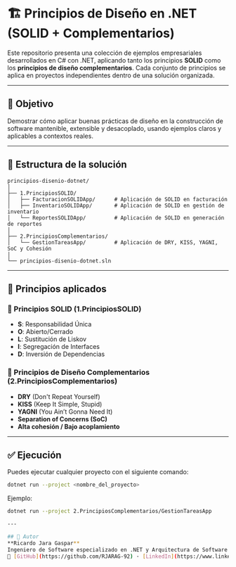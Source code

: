 # 🏗️ Principios de Diseño en .NET (SOLID + Complementarios)

Este repositorio presenta una colección de ejemplos empresariales desarrollados en C# con .NET, aplicando tanto los principios **SOLID** como los **principios de diseño complementarios**. Cada conjunto de principios se aplica en proyectos independientes dentro de una solución organizada.

---

## 🎯 Objetivo

Demostrar cómo aplicar buenas prácticas de diseño en la construcción de software mantenible, extensible y desacoplado, usando ejemplos claros y aplicables a contextos reales.

---

## 📁 Estructura de la solución

```
principios-disenio-dotnet/
│
├── 1.PrincipiosSOLID/
│   ├── FacturacionSOLIDApp/      # Aplicación de SOLID en facturación
│   ├── InventarioSOLIDApp/       # Aplicación de SOLID en gestión de inventario
│   └── ReportesSOLIDApp/         # Aplicación de SOLID en generación de reportes
│
├── 2.PrincipiosComplementarios/
│   └── GestionTareasApp/         # Aplicación de DRY, KISS, YAGNI, SoC y Cohesión
│
└── principios-disenio-dotnet.sln
```

---

## 🧱 Principios aplicados

### 🔷 Principios SOLID (1.PrincipiosSOLID)
- **S**: Responsabilidad Única
- **O**: Abierto/Cerrado
- **L**: Sustitución de Liskov
- **I**: Segregación de Interfaces
- **D**: Inversión de Dependencias

### 🔶 Principios de Diseño Complementarios (2.PrincipiosComplementarios)
- **DRY** (Don't Repeat Yourself)
- **KISS** (Keep It Simple, Stupid)
- **YAGNI** (You Ain’t Gonna Need It)
- **Separation of Concerns (SoC)**
- **Alta cohesión / Bajo acoplamiento**

---

## ✅ Ejecución
Puedes ejecutar cualquier proyecto con el siguiente comando:

```bash
dotnet run --project <nombre_del_proyecto>
```
Ejemplo:
```bash
dotnet run --project 2.PrincipiosComplementarios/GestionTareasApp

---

## 👤 Autor
**Ricardo Jara Gaspar**  
Ingeniero de Software especializado en .NET y Arquitectura de Software  
🔗 [GitHub](https://github.com/RJARAG-92) · [LinkedIn](https://www.linkedin.com/in/ricardojarag) · 🇵🇪 Perú
